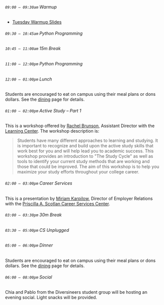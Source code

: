 ###### `09:00 – 09:30am` Warmup

- [Tuesday Warmup Slides](https://docs.google.com/presentation/d/e/2PACX-1vQENh5CqWbLCw6D6_AsdhAkj4LZ3tALlQ8L3OXlEie3gD7PmlvnhO9RQ5NHxBbRlwMK3kZGM3Lmet7D/pub?start=false&loop=false&delayms=3000)

###### `09:30 – 10:45am` Python Programming

###### `10:45 – 11:00am` *15m Break*

###### `11:00 – 12:00pm` Python Programming

###### `12:00 – 01:00pm` *Lunch*

Students are encouraged to eat on campus using their meal plans or dons dollars. See the [dining](dining.html) page for details.

###### `01:00 – 02:00pm` Active Study &ndash; Part 1

This is a workshop offered by [Rachel Brunson](https://myusf.usfca.edu/lwsc/staff), Assistant Director with the [Learning Center](https://myusf.usfca.edu/learning-center). The workshop description is:

> Students have many different approaches to learning and studying. It is important to recognize and build upon the active study skills that work best for you and will help lead you to academic success. This workshop provides an introduction to "The Study Cycle" as well as tools to identify your current study methods that are working and those that could be improved. The aim of this workshop is to help you maximize your study efforts throughout your college career.

###### `02:00 – 03:00pm` Career Services

This is a presentation by [Miriam Karpilow](https://myusf.usfca.edu/career-services/meet-staff), Director of Employer Relations with the [Priscilla A. Scotlan Career Services Center](https://myusf.usfca.edu/career-services).

###### `03:00 – 03:30pm` *30m Break*

###### `03:30 – 05:00pm` CS Unplugged

###### `05:00 – 06:00pm` *Dinner*

Students are encouraged to eat on campus using their meal plans or dons dollars. See the [dining](dining.html) page for details.

###### `06:00 – 08:00pm` *Social*

Chia and Pablo from the Diversineers student group will be hosting an evening social. Light snacks will be provided.
